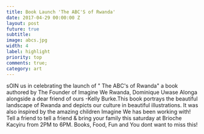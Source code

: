 ```yaml
---
title: Book Launch 'The ABC'S of Rwanda'
date: 2017-04-29 00:00:00 Z
layout: post
future: true
subtitle: 
image: abcs.jpg
width: 4
label: highlight
priority: top
comments: true;
category: art
---
```


sOIN us in celebrating the launch of " The ABC's of Rwanda" a book authored by The Founder of Imagine We Rwanda, Dominique Uwase Alonga alongside a dear friend of ours -Kelly Burke.This book portrays the beautiful landscape of Rwanda and depicts our culture in beautiful illustrations. It was also inspired by the amazing children Imagine We has been working with!
Tell a friend to tell a friend & bring your family this saturday at Brioche Kacyiru from 2PM to 6PM. Books, Food, Fun and You dont want to miss this!
